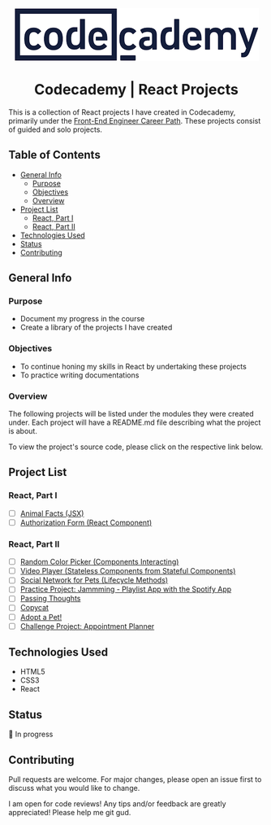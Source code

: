 <p align="center">
  <img src="https://raw.githubusercontent.com/vivian-mca/javascript-codecademy-projects/gh-pages/codecademy_logo.png" align="center"/>
</p>

<h1 align="center">Codecademy | React Projects</h1>

This is a collection of React projects I have created in Codecademy, primarily under the [Front-End Engineer Career Path](https://www.codecademy.com/learn/paths/front-end-engineer-career-path). These projects consist of guided and solo projects.

## Table of Contents <!-- omit in toc -->
- [General Info](#general-info)
  - [Purpose](#purpose)
  - [Objectives](#objectives)
  - [Overview](#overview)
- [Project List](#project-list)
  - [React, Part I](#react-part-i)
  - [React, Part II](#react-part-ii)
- [Technologies Used](#technologies-used)
- [Status](#status)
- [Contributing](#contributing)

## General Info

### Purpose

- Document my progress in the course
- Create a library of the projects I have created

### Objectives

- To continue honing my skills in React by undertaking these projects
- To practice writing documentations

### Overview

The following projects will be listed under the modules they were created under. Each project will have a README.md file describing what the project is about.

To view the project's source code, please click on the respective link below.

## Project List

### React, Part I

- [ ] [Animal Facts (JSX)]()
- [ ] [Authorization Form (React Component)]()
### React, Part II

- [ ] [Random Color Picker (Components Interacting)]()
- [ ] [Video Player (Stateless Components from Stateful Components)]()
- [ ] [Social Network for Pets (Lifecycle Methods)]()
- [ ] [Practice Project: Jammming - Playlist App with the Spotify App]()
- [ ] [Passing Thoughts]()
- [ ] [Copycat]()
- [ ] [Adopt a Pet!]()
- [ ] [Challenge Project: Appointment Planner]()

## Technologies Used

- HTML5
- CSS3
- React

## Status

:arrows_counterclockwise: In progress

## Contributing

Pull requests are welcome. For major changes, please open an issue first to discuss what you would like to change.

I am open for code reviews! Any tips and/or feedback are greatly appreciated! Please help me git gud.
